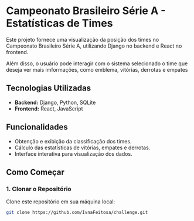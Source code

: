 # Campeonato Brasileiro Série A - Estatísticas de Times

Este projeto fornece uma visualização da posição dos times no Campeonato Brasileiro Série A, utilizando Django no backend e React no frontend.

Além disso, o usuário pode interagir com o sistema selecionado o time que deseja ver mais imformações, como emblema, vitórias, derrotas e empates

## Tecnologias Utilizadas

- **Backend:** Django, Python, SQLite
- **Frontend:** React, JavaScript

## Funcionalidades

- Obtenção e exibição da classificação dos times.
- Cálculo das estatísticas de vitórias, empates e derrotas.
- Interface interativa para visualização dos dados.

## Como Começar

### 1. Clonar o Repositório

Clone este repositório em sua máquina local:

```bash
git clone https://github.com/IvnaFeitosa/challenge.git
